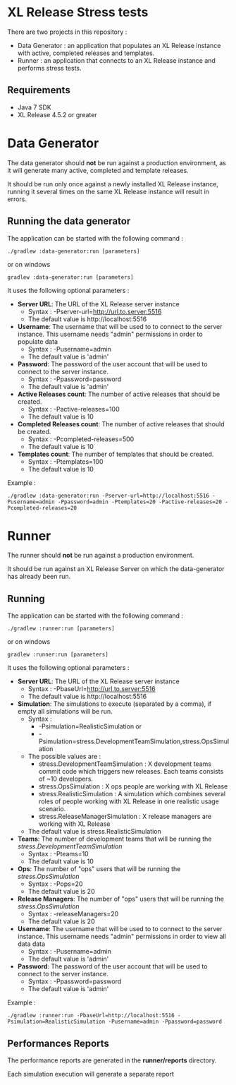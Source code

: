 # XL Release Stress tests

There are two projects in this repository :

- Data Generator : an application that populates an XL Release instance with active, completed releases and templates.
- Runner : an application that connects to an XL Release instance and performs stress tests.

## Requirements

- Java 7 SDK
- XL Release 4.5.2 or greater

# Data Generator

The data generator should **not** be run against a production environment, as it will generate many active, completed and template releases.

It should be run only once against a newly installed XL Release instance, running it several times on the same XL Release instance will result in errors.


## Running the data generator

The application can be started with the following command :

    ./gradlew :data-generator:run [parameters]

or on windows

    gradlew :data-generator:run [parameters]

It uses the following optional parameters :

- **Server URL**: The URL of the XL Release server instance
    - Syntax : -Pserver-url=http://url.to.server:5516
    - The default value is http://localhost:5516
- **Username**: The username that will be used to to connect to the server instance. This username needs "admin" permissions in order to populate data
    - Syntax : -Pusername=admin
    - The default value is 'admin'
- **Password**: The password of the user account that will be used to connect to the server instance.
    - Syntax : -Ppassword=password
    - The default value is 'admin'
- **Active Releases count**: The number of active releases that should be created.
    - Syntax : -Pactive-releases=100
    - The default value is 10
- **Completed Releases count**: The number of active releases that should be created.
    - Syntax : -Pcompleted-releases=500
    - The default value is 10
- **Templates count**: The number of templates that should be created.
    - Syntax : -Ptemplates=100
    - The default value is 10

Example :

    ./gradlew :data-generator:run -Pserver-url=http://localhost:5516 -Pusername=admin -Ppassword=admin -Ptemplates=20 -Pactive-releases=20 -Pcompleted-releases=20

# Runner

The runner should **not** be run against a production environment.

It should be run against an XL Release Server on which the data-generator has already been run.

## Running

The application can be started with the following command :

    ./gradlew :runner:run [parameters]

or on windows

    gradlew :runner:run [parameters]

It uses the following optional parameters :

- **Server URL**: The URL of the XL Release server instance
    - Syntax : -PbaseUrl=http://url.to.server:5516
    - The default value is http://localhost:5516
- **Simulation**: The simulations to execute (separated by a comma), if empty all simulations will be run.
    - Syntax :
        - -Psimulation=RealisticSimulation or
        - -Psimulation=stress.DevelopmentTeamSimulation,stress.OpsSimulation
    - The possible values are :
        - stress.DevelopmentTeamSimulation :  X development teams commit code which triggers new releases. Each teams consists of ~10 developers.
        - stress.OpsSimulation : X ops people are working with XL Release
        - stress.RealisticSimulation : A simulation which combines several roles of people working with XL Release in one realistic usage scenario.
        - stress.ReleaseManagerSimulation : X release managers are working with XL Release
    - The default value is stress.RealisticSimulation
- **Teams**: The number of development teams that will be running the *stress.DevelopmentTeamSimulation*
    - Syntax : -Pteams=10
    - The default value is 10
- **Ops**: The number of "ops" users that will be running the *stress.OpsSimulation*
    - Syntax : -Pops=20
    - The default value is 20
- **Release Managers**: The number of "ops" users that will be running the *stress.OpsSimulation*
    - Syntax : -releaseManagers=20
    - The default value is 20
- **Username**: The username that will be used to to connect to the server instance. This username needs "admin" permissions in order to view all data data
    - Syntax : -Pusername=admin
    - The default value is 'admin'
- **Password**: The password of the user account that will be used to connect to the server instance.
    - Syntax : -Ppassword=password
    - The default value is 'admin'

Example :

    ./gradlew :runner:run -PbaseUrl=http://localhost:5516 -Psimulation=RealisticSimulation -Pusername=admin -Ppassword=password

## Performances Reports

The performance reports are generated in the **runner/reports** directory.

Each simulation execution will generate a separate report
